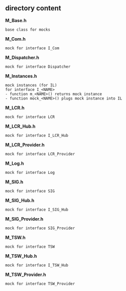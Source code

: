 ## directory content

**M_Base.h**
```
base class for mocks
```

**M_Com.h**
```
mock for interface I_Com
```

**M_Dispatcher.h**
```
mock for interface Dispatcher
```

**M_Instances.h**
```
mock instances (for IL)
for interface I_<NAME>
- function m_<NAME>() returns mock instance
- function mock_<NAME>() plugs mock instance into IL
```

**M_LCR.h**
```
mock for interface LCR
```

**M_LCR_Hub.h**
```
mock for interface I_LCR_Hub
```

**M_LCR_Provider.h**
```
mock for interface LCR_Provider
```

**M_Log.h**
```
mock for interface Log
```

**M_SIG.h**
```
mock for interface SIG
```

**M_SIG_Hub.h**
```
mock for interface I_SIG_Hub
```

**M_SIG_Provider.h**
```
mock for interface SIG_Provider
```

**M_TSW.h**
```
mock for interface TSW
```

**M_TSW_Hub.h**
```
mock for interface I_TSW_Hub
```

**M_TSW_Provider.h**
```
mock for interface TSW_Provider
```
